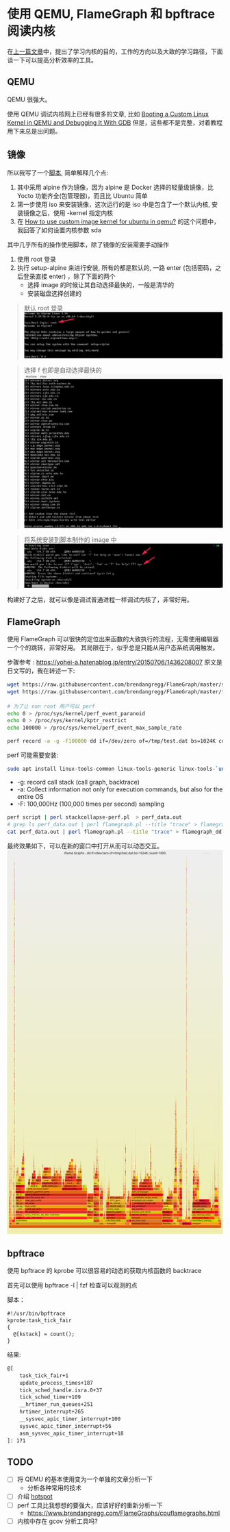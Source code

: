 # 使用 QEMU, FlameGraph 和 bpftrace 阅读内核

在[上一篇文章](https://martins3.github.io/learn-linux-kernel.html)中，提出了学习内核的目的，工作的方向以及大致的学习路径，下面谈一下可以提高分析效率的工具。

## QEMU
QEMU 很强大。

使用 QEMU 调试内核网上已经有很多的文章, 比如 [Booting a Custom Linux Kernel in QEMU and Debugging It With GDB](http://nickdesaulniers.github.io/blog/2018/10/24/booting-a-custom-linux-kernel-in-qemu-and-debugging-it-with-gdb/)
但是，这些都不是完整，对着教程用下来总是出问题。

## 镜像
所以我写了一个[脚本](https://github.com/Martins3/Martins3.github.io/blob/master/hack/qemu/x64-e1000/alpine.sh), 简单解释几个点:
1. 其中采用 alpine 作为镜像，因为 alpine 是 Docker 选择的轻量级镜像，比 Yocto 功能齐全(包管理器)，而且比 Ubuntu 简单
2. 第一步使用 iso 来安装镜像，这次运行的是 iso 中是包含了一个默认内核, 安装镜像之后，使用 -kernel 指定内核
3. 在 [How to use custom image kernel for ubuntu in qemu?](https://stackoverflow.com/questions/65951475/how-to-use-custom-image-kernel-for-ubuntu-in-qemu) 的这个问题中，我回答了如何设置内核参数 sda

其中几乎所有的操作使用脚本，除了镜像的安装需要手动操作
1. 使用 root 登录
2. 执行 setup-alpine 来进行安装, 所有的都是默认的, 一路 enter (包括密码，之后登录直接 enter) ，除了下面的两个
    - 选择 image 的时候让其自动选择最快的，一般是清华的
    - 安装磁盘选择创建的

> 默认 root 登录
![](./img/alpine-2.png)

> 选择 f 也即是自动选择最快的
![](./img/alpine-1.png)

> 将系统安装到脚本制作的 image 中
![](./img/alpine-3.png)

构建好了之后，就可以像是调试普通进程一样调试内核了，非常好用。

## FlameGraph
使用 FlameGraph 可以很快的定位出来函数的大致执行的流程，无需使用编辑器一个个的跳转，非常好用。
其局限在于，似乎总是只能从用户态系统调用触发。

步骤参考 : https://yohei-a.hatenablog.jp/entry/20150706/1436208007 原文是日文写的，我在转述一下:

```sh
wget https://raw.githubusercontent.com/brendangregg/FlameGraph/master/stackcollapse-perf.pl
wget https://raw.githubusercontent.com/brendangregg/FlameGraph/master/flamegraph.pl

# 为了让 non root 用户可以 perf
echo 0 > /proc/sys/kernel/perf_event_paranoid
echo 0 > /proc/sys/kernel/kptr_restrict
echo 100000 > /proc/sys/kernel/perf_event_max_sample_rate
```

```sh
perf record -a -g -F100000 dd if=/dev/zero of=/tmp/test.dat bs=1024K count=1000
```

perf 可能需要安装:
```sh
sudo apt install linux-tools-common linux-tools-generic linux-tools-`uname -r`
```

- -g: record call stack (call graph, backtrace)
- -a: Collect information not only for execution commands, but also for the entire OS
- -F: 100,000Hz (100,000 times per second) sampling

```sh
perf script | perl stackcollapse-perf.pl  > perf_data.out
# grep ls perf_data.out | perl flamegraph.pl --title "trace" > flamegraph_dd.svg # 加上一个 grep
cat perf_data.out | perl flamegraph.pl --title "trace" > flamegraph_dd.svg
```

最终效果如下，可以在新的窗口中打开从而可以动态交互。
![](./img/flamegraph.svg)

## bpftrace
使用 bpftrace 的 kprobe 可以很容易的动态的获取内核函数的 backtrace


首先可以使用 bpftrace -l | fzf 检查可以观测的点

脚本：
```bt
#!/usr/bin/bpftrace
kprobe:task_tick_fair
{
  @[kstack] = count();
}
```

结果:
```txt
@[
    task_tick_fair+1
    update_process_times+187
    tick_sched_handle.isra.0+37
    tick_sched_timer+109
    __hrtimer_run_queues+251
    hrtimer_interrupt+265
    __sysvec_apic_timer_interrupt+100
    sysvec_apic_timer_interrupt+56
    asm_sysvec_apic_timer_interrupt+18
]: 171
```

## TODO
- [ ] 将 QEMU 的基本使用变为一个单独的文章分析一下
  - 分析各种常用的技术
- [ ] 介绍 [hotspot](https://github.com/KDAB/hotspot)
- [ ] perf 工具比我想想的要强大，应该好好的重新分析一下
  - https://www.brendangregg.com/FlameGraphs/cpuflamegraphs.html
- [ ] 内核中存在 gcov 分析工具吗?
